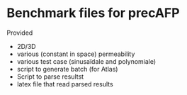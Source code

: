 # Benchmark files for precAFP

Provided
- 2D/3D
- various (constant in space) permeability
- various test case (sinusaïdale and polynomiale)
- script to generate batch (for Atlas)
- Script to parse resultst
- latex file that read parsed results
